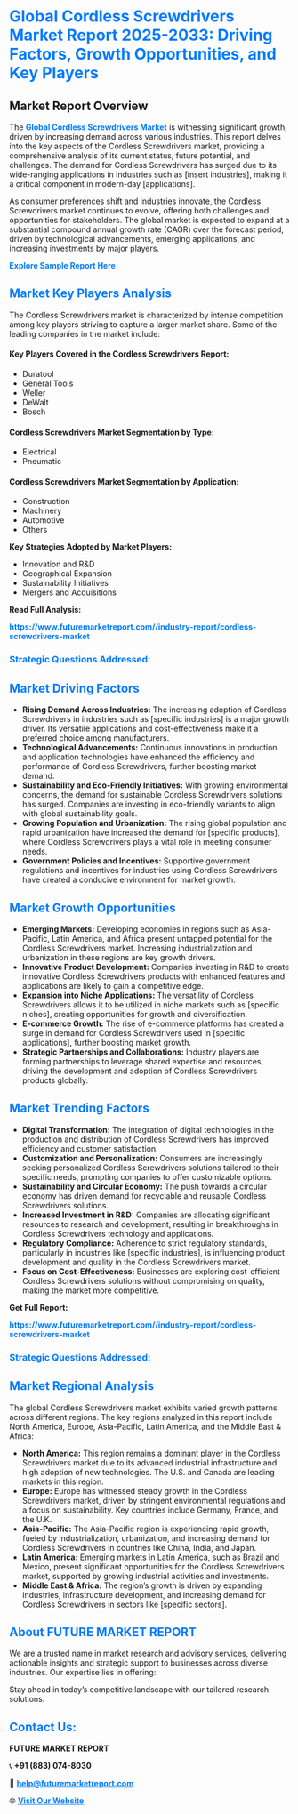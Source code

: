 <h1 style="color: #007BFF;">Global Cordless Screwdrivers Market Report 2025-2033: Driving Factors, Growth Opportunities, and Key Players</h1>

<section id="overview">
<h2>Market Report Overview</h2>
<p>The <a href="https://www.futuremarketreport.com//industry-report/cordless-screwdrivers-market" style="color: #007BFF; text-decoration: none;"><strong>Global Cordless Screwdrivers Market</strong></a> is witnessing significant growth, driven by increasing demand across various industries. This report delves into the key aspects of the Cordless Screwdrivers market, providing a comprehensive analysis of its current status, future potential, and challenges. The demand for Cordless Screwdrivers has surged due to its wide-ranging applications in industries such as [insert industries], making it a critical component in modern-day [applications].</p>
<p>As consumer preferences shift and industries innovate, the Cordless Screwdrivers market continues to evolve, offering both challenges and opportunities for stakeholders. The global market is expected to expand at a substantial compound annual growth rate (CAGR) over the forecast period, driven by technological advancements, emerging applications, and increasing investments by major players.</p>
</section>

<section id="overview">
<p><a href="https://www.futuremarketreport.com//request-sample/reportId=55000" style="color: #007BFF; text-decoration: none;"><strong>Explore Sample Report Here</strong></a></p>
</section>

<section id="key-players">
<h2 style="color: #007BFF;">Market Key Players Analysis</h2>
<p>The Cordless Screwdrivers market is characterized by intense competition among key players striving to capture a larger market share. Some of the leading companies in the market include:</p>
<h4>Key Players Covered in the Cordless Screwdrivers Report:</h4>
<ul><li>Duratool</li><li>General Tools</li><li>Weller</li><li>DeWalt</li><li>Bosch</li></ul>
<h4>Cordless Screwdrivers Market Segmentation by Type:</h4>
<ul><li>Electrical</li><li>Pneumatic</li></ul>

<h4>Cordless Screwdrivers Market Segmentation by Application:</h4>
<ul><li>Construction</li><li>Machinery</li><li>Automotive</li><li>Others</li></ul>
<p><strong>Key Strategies Adopted by Market Players:</strong></p>
<ul>
<li>Innovation and R&D</li>
<li>Geographical Expansion</li>
<li>Sustainability Initiatives</li>
<li>Mergers and Acquisitions</li>
</ul>
</section>

<section>
<p><strong>Read Full Analysis: </strong></p><a href="https://www.futuremarketreport.com//industry-report/cordless-screwdrivers-market" style="color: #007BFF; text-decoration: none;"><strong>https://www.futuremarketreport.com//industry-report/cordless-screwdrivers-market</strong></a>
<h3 style="color: #007BFF;">Strategic Questions Addressed:</h3>
</section>

<section id="driving-factors">
<h2 style="color: #007BFF;">Market Driving Factors</h2>
<ul>
<li><strong>Rising Demand Across Industries:</strong> The increasing adoption of Cordless Screwdrivers in industries such as [specific industries] is a major growth driver. Its versatile applications and cost-effectiveness make it a preferred choice among manufacturers.</li>
<li><strong>Technological Advancements:</strong> Continuous innovations in production and application technologies have enhanced the efficiency and performance of Cordless Screwdrivers, further boosting market demand.</li>
<li><strong>Sustainability and Eco-Friendly Initiatives:</strong> With growing environmental concerns, the demand for sustainable Cordless Screwdrivers solutions has surged. Companies are investing in eco-friendly variants to align with global sustainability goals.</li>
<li><strong>Growing Population and Urbanization:</strong> The rising global population and rapid urbanization have increased the demand for [specific products], where Cordless Screwdrivers plays a vital role in meeting consumer needs.</li>
<li><strong>Government Policies and Incentives:</strong> Supportive government regulations and incentives for industries using Cordless Screwdrivers have created a conducive environment for market growth.</li>
</ul>
</section>

<section id="growth-opportunities">
<h2 style="color: #007BFF;">Market Growth Opportunities</h2>
<ul>
<li><strong>Emerging Markets:</strong> Developing economies in regions such as Asia-Pacific, Latin America, and Africa present untapped potential for the Cordless Screwdrivers market. Increasing industrialization and urbanization in these regions are key growth drivers.</li>
<li><strong>Innovative Product Development:</strong> Companies investing in R&D to create innovative Cordless Screwdrivers products with enhanced features and applications are likely to gain a competitive edge.</li>
<li><strong>Expansion into Niche Applications:</strong> The versatility of Cordless Screwdrivers allows it to be utilized in niche markets such as [specific niches], creating opportunities for growth and diversification.</li>
<li><strong>E-commerce Growth:</strong> The rise of e-commerce platforms has created a surge in demand for Cordless Screwdrivers used in [specific applications], further boosting market growth.</li>
<li><strong>Strategic Partnerships and Collaborations:</strong> Industry players are forming partnerships to leverage shared expertise and resources, driving the development and adoption of Cordless Screwdrivers products globally.</li>
</ul>
</section>

<section id="trending-factors">
<h2 style="color: #007BFF;">Market Trending Factors</h2>
<ul>
<li><strong>Digital Transformation:</strong> The integration of digital technologies in the production and distribution of Cordless Screwdrivers has improved efficiency and customer satisfaction.</li>
<li><strong>Customization and Personalization:</strong> Consumers are increasingly seeking personalized Cordless Screwdrivers solutions tailored to their specific needs, prompting companies to offer customizable options.</li>
<li><strong>Sustainability and Circular Economy:</strong> The push towards a circular economy has driven demand for recyclable and reusable Cordless Screwdrivers solutions.</li>
<li><strong>Increased Investment in R&D:</strong> Companies are allocating significant resources to research and development, resulting in breakthroughs in Cordless Screwdrivers technology and applications.</li>
<li><strong>Regulatory Compliance:</strong> Adherence to strict regulatory standards, particularly in industries like [specific industries], is influencing product development and quality in the Cordless Screwdrivers market.</li>
<li><strong>Focus on Cost-Effectiveness:</strong> Businesses are exploring cost-efficient Cordless Screwdrivers solutions without compromising on quality, making the market more competitive.</li>
</ul>
</section>

<section>
<p><strong>Get Full Report: </strong></p><a href="https://www.futuremarketreport.com//industry-report/cordless-screwdrivers-market" style="color: #007BFF; text-decoration: none;"><strong>https://www.futuremarketreport.com//industry-report/cordless-screwdrivers-market</strong></a>
<h3 style="color: #007BFF;">Strategic Questions Addressed:</h3>
</section>


<section id="regional-analysis">
<h2 style="color: #007BFF;">Market Regional Analysis</h2>
<p>The global Cordless Screwdrivers market exhibits varied growth patterns across different regions. The key regions analyzed in this report include North America, Europe, Asia-Pacific, Latin America, and the Middle East & Africa:</p>
<ul>
<li><strong>North America:</strong> This region remains a dominant player in the Cordless Screwdrivers market due to its advanced industrial infrastructure and high adoption of new technologies. The U.S. and Canada are leading markets in this region.</li>
<li><strong>Europe:</strong> Europe has witnessed steady growth in the Cordless Screwdrivers market, driven by stringent environmental regulations and a focus on sustainability. Key countries include Germany, France, and the U.K.</li>
<li><strong>Asia-Pacific:</strong> The Asia-Pacific region is experiencing rapid growth, fueled by industrialization, urbanization, and increasing demand for Cordless Screwdrivers in countries like China, India, and Japan.</li>
<li><strong>Latin America:</strong> Emerging markets in Latin America, such as Brazil and Mexico, present significant opportunities for the Cordless Screwdrivers market, supported by growing industrial activities and investments.</li>
<li><strong>Middle East & Africa:</strong> The region’s growth is driven by expanding industries, infrastructure development, and increasing demand for Cordless Screwdrivers in sectors like [specific sectors].</li>
</ul>
</section>

<footer>
<h2 style="color: #007BFF;">About FUTURE MARKET REPORT</h2>
<p>We are a trusted name in market research and advisory services, delivering actionable insights and strategic support to businesses across diverse industries. Our expertise lies in offering:</p>

<p>Stay ahead in today’s competitive landscape with our tailored research solutions.</p>

<h2 style="color: #007BFF;">Contact Us:</h2>
<p><strong>FUTURE MARKET REPORT</strong></p>
<p>📞 <strong>+91 (883) 074-8030</strong></p>
<p>📧 <strong><a href="mailto:help@futuremarketreport.com" style="color: #007BFF;">help@futuremarketreport.com</a></strong></p>
<p>🌐 <strong><a href="https://www.futuremarketreport.com/" style="color: #007BFF;">Visit Our Website</a></strong></p>
</footer>